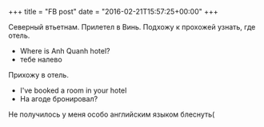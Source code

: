 +++
title = "FB post"
date = "2016-02-21T15:57:25+00:00"
+++

Северный втьетнам. Прилетел в Винь. Подхожу к прохожей узнать, где отель.

- Where is Anh Quanh hotel?
- тебе налево

Прихожу в отель.

- I've booked a room in your hotel
- На агоде бронировал?

Не получилось у меня особо английским языком блеснуть(



